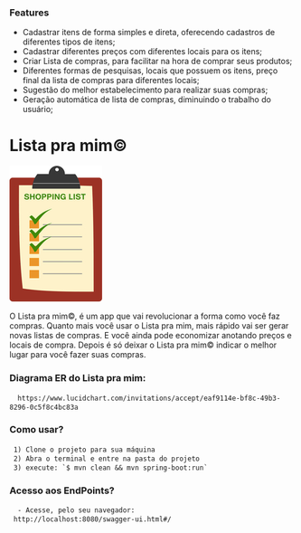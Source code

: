 ### Features

- Cadastrar itens de forma simples e direta, oferecendo cadastros de diferentes tipos de itens;
- Cadastrar diferentes preços com diferentes locais para os itens;
- Criar Lista de compras, para facilitar na hora de comprar seus produtos;
- Diferentes formas de pesquisas, locais que possuem os itens, preço final da lista de compras para diferentes locais;
- Sugestão do melhor estabelecimento para realizar suas compras;
- Geração automática de lista de compras, diminuindo o trabalho do usuário;


# Lista pra mim©

![](https://github.com/niltonmng/ListaPraMim/blob/master/lista180.jpg)


O Lista pra mim©, é um app que vai revolucionar a forma como você faz compras. Quanto mais você usar o Lista pra mim, mais rápido vai ser gerar novas listas de compras. E você ainda pode economizar anotando preços e locais de compra. Depois é só deixar o  Lista pra mim© indicar o melhor lugar para você fazer suas compras.



### Diagrama ER do Lista pra mim: 
      https://www.lucidchart.com/invitations/accept/eaf9114e-bf8c-49b3-8296-0c5f8c4bc83a

### Como usar?
     1) Clone o projeto para sua máquina
     2) Abra o terminal e entre na pasta do projeto
     3) execute: `$ mvn clean && mvn spring-boot:run`
   
### Acesso aos EndPoints?
      - Acesse, pelo seu navegador: 
     http://localhost:8080/swagger-ui.html#/
